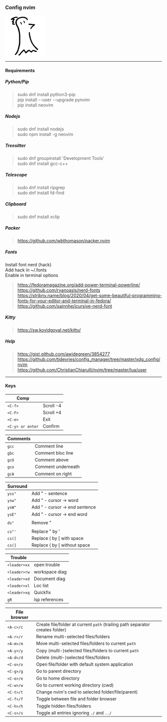 ### Config nvim

![Logo FLinguenheld](https://raw.githubusercontent.com/FLinguenheld/ocrp6/main/forelif.png "Pouet")

****
#### Requirements

##### Python/Pip
>sudo dnf install python3-pip  
>pip install --user --upgrade pynvim  
>pip install neovim

##### Nodejs
>sudo dnf install  nodejs  
>sudo npm install -g neovim

##### Treesitter
>sudo dnf groupinstall 'Development Tools'  
>sudo dnf install gcc-c++

##### Telescope
>sudo dnf install ripgrep  
>sudo dnf install fd-find

##### Clipboard
>sudo dnf install xclip

##### Packer
>https://github.com/wbthomason/packer.nvim  

##### Fonts
Install font nerd (hack)  
Add hack in ~/.fonts  
Enable in terminal options
>https://fedoramagazine.org/add-power-terminal-powerline/  
>https://github.com/ryanoasis/nerd-fonts  
>https://stribny.name/blog/2020/04/get-some-beautiful-programming-fonts-for-your-editor-and-terminal-in-fedora/
>https://github.com/sainnhe/icursive-nerd-font

##### Kitty
>https://sw.kovidgoyal.net/kitty/

##### Help
>https://gist.github.com/awidegreen/3854277  
>https://github.com/tjdevries/config_manager/tree/master/xdg_config/nvim  
>https://github.com/ChristianChiarulli/nvim/tree/master/lua/user  


***
#### Keys
|  Comp            |                           |
|------------------|---------------------------|
|`<C-f>`           |Scroll -4                  |
|`<C-F>`           |Scroll +4                  |
|`<C-e>`           |Exit                       |
|`<C-y> or enter`  |Confirm                    |


|  Comments      |                           |
|----------------|---------------------------|
|`gcc`           |Comment line               |
|`gbc`           |Comment bloc line          |
|`gcO`           |Comment above              |
|`gco`           |Comment underneath         |
|`gcA`           |Comment on right           |


|  Surround      |                                   |
|----------------|-----------------------------------|
|`yss"`          | Add " - sentence                  |
|`ysw"`          | Add " - cursor -> word            |
|`ysW"`          | Add " - cursor -> end sentence    |
|`ysE"`          | Add " - cursor -> end word        |
|                |                                   |
|`ds"`           | Remove "                          |
|                |                                   |
|`cs"'`          | Replace " by '                    |
|`cs([`          | Replace ( by [ with space         |
|`cs(]`          | Replace ( by [ without space      |


|  Trouble            |                           |
|---------------------|---------------------------|
|`<leader>xx`         | open trouble              |
|`<leader>rw`         | workspace diag            |
|`<leader>xd`         | Document diag             |
|`<leader>xl`         | Loc list                  |
|`<leader>xq`         | Quickfix                  |
|`gR`                 | lsp references            |


| File browser    |                                                                               |
|-----------------|-------------------------------------------------------------------------------|
| `<A-c>/c`       | Create file/folder at current `path` (trailing path separator creates folder) |
| `<A-r>/r`       | Rename multi-selected files/folders                                           |
| `<A-m>/m`       | Move multi-selected files/folders to current `path`                           |
| `<A-y>/y`       | Copy (multi-)selected files/folders to current `path`                         |
| `<A-d>/d`       | Delete (multi-)selected files/folders                                         |
| `<C-o>/o`       | Open file/folder with default system application                              |
| `<C-g>/g`       | Go to parent directory                                                        |
| `<C-e>/e`       | Go to home directory                                                          |
| `<C-w>/w`       | Go to current working directory (cwd)                                         |
| `<C-t>/t`       | Change nvim's cwd to selected folder/file(parent)                             |
| `<C-f>/f`       | Toggle between file and folder browser                                        |
| `<C-h>/h`       | Toggle hidden files/folders                                                   |
| `<C-s>/s`       | Toggle all entries ignoring `./` and `../`                                    |


